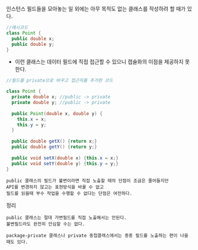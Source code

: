 인스턴스 필드들을 모아놓는 일 외에는 아무 목적도 없는 클래스를 작성하려 할 때가 있다.
```java
//예시코드
class Point {
  public double x;
  public double y;
}
```

- 이런 클래스는 데이터 필드에 직접 접근할 수 있으니 캡슐화의 이점을 제공하지 못한다.

```java
//필드를 private으로 바꾸고 접근자를 추가한 코드

class Point {
  private double x; //public -> private
  private double y; //public -> private
  
  public Point(double x, double y) {
    this.x = x;
    this.y = y;
  }
  
  public double getX() {return x;}
  public double getY() {return y;}
  
  public void setX(double x) {this.x = x;}
  public void setY(double y) {this.y = y;}
}
```
```
public 클래스의 필드가 불변이라면 직접 노출할 때의 단점이 조금은 줄어들지만
API를 변경하지 않고는 표현방식을 바꿀 수 없고
필드를 읽을때 부수 작업을 수행할 수 없다는 단점은 여전하다.
```

정리
```
public 클래스는 절대 가변필드를 직접 노출해서는 안된다.
불변필드라도 완전히 안심할 수는 없다.

package-private 클래스나 private 중첩클래스에서는 종종 필드를 노출하는 편이 나을 때도 있다.
```
